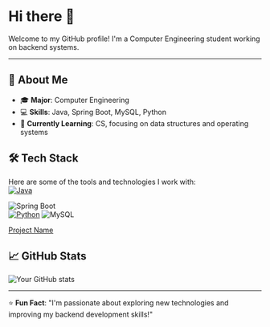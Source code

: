 # Hi there 👋  
Welcome to my GitHub profile! I'm a Computer Engineering student working on backend systems.

---

## 🚀 About Me
- 🎓 **Major**: Computer Engineering  
- 💻 **Skills**: Java, Spring Boot, MySQL, Python  
- 🌱 **Currently Learning**: CS, focusing on data structures and operating systems  

## 🛠 Tech Stack
Here are some of the tools and technologies I work with:  
[![Java](https://img.shields.io/badge/Java-ED8B00?style=flat&logo=java&logoColor=white)](https://github.com/wkdwnsghks00/crawl_project)  

![Spring Boot](https://img.shields.io/badge/Spring%20Boot-6DB33F?style=flat&logo=spring-boot&logoColor=white)  
[![Python](https://img.shields.io/badge/Python-3776AB?style=flat&logo=python&logoColor=white)](https://github.com/wkdwnsghks00/crawler)
![MySQL](https://img.shields.io/badge/MySQL-00000F?style=flat&logo=mysql&logoColor=white)

[Project Name](https://github.com/wkdwnsghks00?tab=repositories)

## 📈 GitHub Stats
![Your GitHub stats](https://github-readme-stats.vercel.app/api?username=wkdwnsghks00&show_icons=true&theme=dracula)

---

⭐️ **Fun Fact**: "I'm passionate about exploring new technologies and improving my backend development skills!"  
